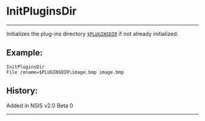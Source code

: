# InitPluginsDir

---

Initializes the plug-ins directory [`$PLUGINSDIR`][1] if not already initialized.

## Example:

	InitPluginsDir
	File /oname=$PLUGINSDIR\image.bmp image.bmp

## History:

Added in NSIS v2.0 Beta 0

---

[1]: ../Variables/PLUGINSDIR.md
